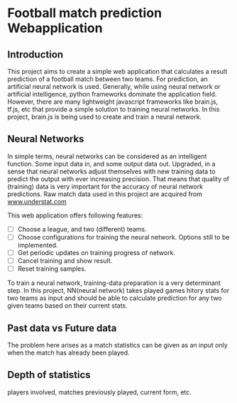 # Football match prediction Webapplication

## Introduction

This project aims to create a simple web application that calculates a result prediction of a football match between two teams. For prediction, an artificial neural network is used. Generally, while using neural network or artificial intelligence, python frameworks dominate the application field. However, there are many lightweight javascript frameworks like brain.js, tf.js, etc that provide a simple solution to training neural networks. In this project, brain.js is being used to create and train a neural network.

## Neural Networks

In simple terms, neural networks can be considered as an intelligent function. Some input data in, and some output data out. Upgraded, in a sense that neural networks adjust themselves with new training data to predict the output with ever increasing precision. That means that quality of (training) data is very important for the accuracy of neural network predictions. Raw match data used in this project are acquired from www.understat.com

This web application offers following features:
- [ ] Choose a league, and two (different) teams.
- [ ] Choose configurations for training the neural network. Options still to be implemented.
- [ ] Get periodic updates on training progress of network.
- [ ] Cancel training and show result.
- [ ] Reset training samples.

To train a neural network, training-data preparation is a very determinant step. In this project, NN(neural network) takes played games hitory stats for two teams as input and should be able to calculate prediction for any two given teams based on their current stats. 

## Past data vs Future data
The problem here arises as a match statistics can be given as an input only when the match has already been played. 

## Depth of statistics
players involved, matches previously played, current form, etc.
